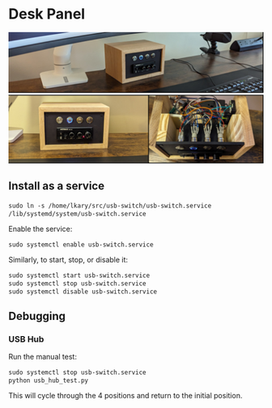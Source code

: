 # Desk Panel

![Photos of the front panel siting on the desk.](doc/images/panel_banner.png)

## Install as a service

```
sudo ln -s /home/lkary/src/usb-switch/usb-switch.service /lib/systemd/system/usb-switch.service
```

Enable the service:

```
sudo systemctl enable usb-switch.service
```

Similarly, to start, stop, or disable it:

```
sudo systemctl start usb-switch.service
sudo systemctl stop usb-switch.service
sudo systemctl disable usb-switch.service
```

## Debugging

### USB Hub

Run the manual test:

```
sudo systemctl stop usb-switch.service
python usb_hub_test.py
```

This will cycle through the 4 positions and return to the initial position.
